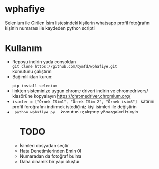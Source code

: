 # wphafiye
Selenium ile Girilen İsim listesindeki kişilerin whatsapp profil fotoğrafını kişinin numarası ile kaydeden python scripti


# Kullanım


<ul>
<li>
Repoyu indirin yada consoldan 
<code>
git clone https://github.com/bymfd/wphafiye.git
</code> komutunu çalıştırın 
</li>


<li>
Bağımlılıkları kurun:
</li>
<code>
pip install selenium
</code>
<li>
linkten sisteminize uygun chrome driveri indirin ve chromedrivers/ klasörüne kopyalayın
<a href="https://chromedriver.chromium.org/">https://chromedriver.chromium.org/</a>
</li>
<li>
<code>isimler = ["Örnek İSim1", "Örnek İSim 2", "Örnek isim3"] </code>
satırını profil foroğrafını indirmek istediğiniz kişi isimleri ile değiştirin
</li>
<li>
<code> python wphafiye.py  </code>
komutunu çalıştırıp yönergeleri izleyin 
</li>
<ul>
 
# TODO
<li>İsimleri dosyadan seçtir</li>
<li>Hata Denetimlerinden Emin Ol </li>
<li>Numaradan da fotoğraf bulma </li>
<li>Daha dinamik bir yapı oluştur  </li>


